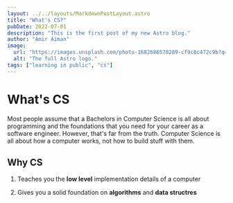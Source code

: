 ```yaml
---
layout: ../../layouts/MarkdownPostLayout.astro
title: "What's CS?"
pubDate: 2022-07-01
description: "This is the first post of my new Astro blog."
author: "Amir Aiman"
image:
  url: "https://images.unsplash.com/photo-1682686578289-cf9c8c472c9b?q=80&w=870&auto=format&fit=crop&ixlib=rb-4.0.3&ixid=M3wxMjA3fDF8MHxwaG90by1wYWdlfHx8fGVufDB8fHx8fA%3D%3D"
  alt: "The full Astro logo."
tags: ["learning in public", "cs"]
---
```


# What's CS

Most people assume that a Bachelors in Computer Science is all about programming
and the foundations that you need for your career as a software engineer. However,
that's far from the truth. Computer Science is all about how a computer works, not
how to build stuff with them.

## Why CS

1. Teaches you the **low level** implementation details of a computer

2. Gives you a solid foundation on **algorithms** and **data structres**
